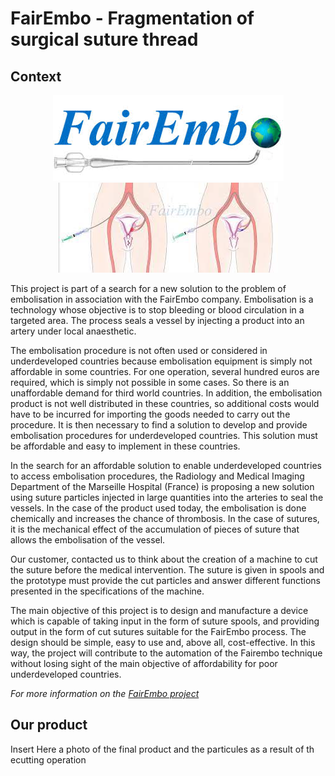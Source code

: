 # FairEmbo - Fragmentation of surgical suture thread 

  ## Context
<p align="center"> <img src="https://github.com/TomGosnik/FairEmbo-Project/blob/main/Source/Pictures/Readme_FairEmbo%20logo.png" /> <img src="https://github.com/TomGosnik/FairEmbo-Project/blob/main/Source/Pictures/Readme_FairEmbo%20presentation.png" /> </p>



This project is part of a search for a new solution to the problem of embolisation in association with the FairEmbo company. 
Embolisation is a technology whose objective is to stop bleeding or blood circulation in a targeted area. The process seals a vessel by injecting a product into an artery under local anaesthetic. 

The embolisation procedure is not often used or considered in underdeveloped countries because embolisation equipment is simply not affordable in some countries. For one operation, several hundred euros are required, which is simply not possible in some cases. So there is an unaffordable demand for third world countries. In addition, the embolisation product is not well distributed in these countries, so additional costs would have to be incurred for importing the goods needed to carry out the procedure.
It is then necessary to find a solution to develop and provide embolisation procedures for underdeveloped countries. This solution must be affordable and easy to implement in these countries. 

In the search for an affordable solution to enable underdeveloped countries to access embolisation procedures, the Radiology and Medical Imaging Department of the Marseille Hospital (France) is proposing a new solution using suture particles injected in large quantities into the arteries to seal the vessels. 
In the case of the product used today, the embolisation is done chemically and increases the chance of thrombosis.
In the case of sutures, it is the mechanical effect of the accumulation of pieces of suture that allows the embolisation of the vessel. 

Our customer, contacted us to think about the creation of a machine to cut the suture before the medical intervention. The suture is given in spools and the prototype must provide the cut particles and answer different functions presented in the specifications of the machine.

The main objective of this project is to design and manufacture a device which is capable of taking input in the form of suture spools, and providing output in the form of cut sutures suitable for the FairEmbo process. The design should be simple, easy to use and, above all, cost-effective. In this way, the project will contribute to the automation of the Fairembo technique without losing sight of the main objective of affordability for poor underdeveloped countries.


*For more information on the [FairEmbo project](https://www.youtube.com/watch?v=6P3fuX9SuC4)*

  ## Our product
  
  Insert Here a photo of the final product and the particules as a result of th ecutting operation
